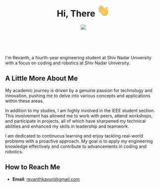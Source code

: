 <h1  align="center">Hi, There <img src="https://raw.githubusercontent.com/ABSphreak/ABSphreak/master/gifs/Hi.gif" alt="Hi" width="40px"  height="40" /></h1>


<p align="center">
  <a href="https://skillicons.dev">
    <img src="https://skillicons.dev/icons?i=java,javascript,nodejs,react,bash,git,bootstrap,arduino,c" />
  </a>
</p>

<p align="center">
  </br>
  

  </br>
  </br>
  <!--
  <a href="https://github.com/anuraghazra/github-readme-stats">
    <img src=https://github-readme-stats-git-masterrstaa-rickstaa.vercel.app/api/top-langs/?username=VarunMusham&hide_border=true&langs_count=5&show_icons=true&card_width=495&theme=tokyonight&hide=javascript,html,css>
  
  </br>
  </br> 
  -->
 


    
</p>
I'm Revanth, a fourth-year engineering student at Shiv Nadar University with a focus on coding and robotics at Shiv Nadar University.

## A Little More About Me
My academic journey is driven by a genuine passion for technology and innovation, pushing me to delve into various concepts and applications within these areas.

In addition to my studies, I am highly involved in the IEEE student section. This involvement has allowed me to work with peers, attend workshops, and participate in projects, all of which have sharpened my technical abilities and enhanced my skills in leadership and teamwork.

I am dedicated to continuous learning and enjoy tackling real-world problems with a proactive approach. My goal is to apply my engineering knowledge effectively and contribute to advancements in coding and robotics.

## How to Reach Me
- **Email**: [revanthkavuri@gmail.com](mailto:revanthkavuri@gmail.com)


  

